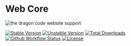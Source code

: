 # Web Core

![the dragon code website support](https://preview.dragon-code.pro/the-dragon-code/web-core.svg)

[![Stable Version][badge_stable]][link_packagist]
[![Unstable Version][badge_unstable]][link_packagist]
[![Total Downloads][badge_downloads]][link_packagist]
[![Github Workflow Status][badge_build]][link_build]
[![License][badge_license]][link_license]


[badge_build]:          https://img.shields.io/github/workflow/status/TheDragonCode/web-core/Code-Style%20Check?style=flat-square

[badge_downloads]:      https://img.shields.io/packagist/dt/dragon-code/web-core.svg?style=flat-square

[badge_license]:        https://img.shields.io/packagist/l/dragon-code/web-core.svg?style=flat-square

[badge_stable]:         https://img.shields.io/github/v/release/TheDragonCode/web-core?label=stable&style=flat-square

[badge_unstable]:       https://img.shields.io/badge/unstable-dev--main-orange?style=flat-square

[link_build]:           https://github.com/TheDragonCode/web-core/actions

[link_license]:         LICENSE

[link_packagist]:       https://packagist.org/packages/dragon-code/web-core
